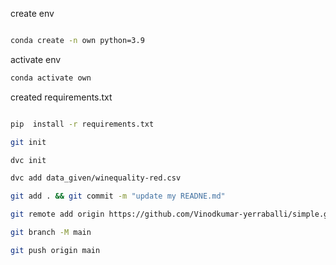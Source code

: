 create env

```bash

conda create -n own python=3.9

```

activate env

```bash
conda activate own

```

created requirements.txt

```bash

pip  install -r requirements.txt
```

```bash
git init

dvc init

dvc add data_given/winequality-red.csv

git add . && git commit -m "update my READNE.md"

git remote add origin https://github.com/Vinodkumar-yerraballi/simple.git

git branch -M main

git push origin main
```
